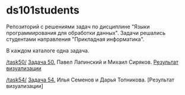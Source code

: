 # ds101students

Репозиторий с решениями задач по дисциплине "Языки программирования для обработки данных". Задачи решались студентами направления "Прикладная информатика".

В каждом каталоге одна задача.

[/task50/](https://github.com/dchaly/ds101students/tree/master/task50) [Задача 50.](https://github.com/infoculture/datatasks/issues/50) Павел Лапинский и Михаил Сиряков. [Результат визуализации](https://github.com/dchaly/ds101students/blob/master/task50/uranium.pdf)

[/task54/](https://github.com/dchaly/ds101students/tree/master/task54) [Задача 54.](https://github.com/infoculture/datatasks/issues/54) Илья Семенов и Дарья Топникова. [Результат визуализации]

